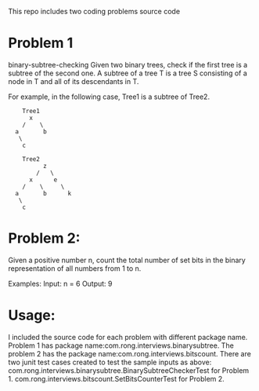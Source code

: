 This repo includes two coding problems source code
# Problem 1
binary-subtree-checking
Given two binary trees, check if the first tree is a subtree of the second one. A subtree of a tree T is a tree S consisting of a node in T and all of its descendants in T.

For example, in the following case, Tree1 is a subtree of Tree2.

        Tree1
          x 
        /    \
      a       b
       \
        c

        Tree2
              z
            /   \
          x      e
        /    \     \
      a       b      k
       \
        c
# Problem 2:
Given a positive number n, count the total number of set bits in the binary representation of all numbers from 1 to n.

Examples:
Input: n = 6
Output: 9

# Usage:
I included the source code for each problem with different package name.
    Problem 1 has package name:com.rong.interviews.binarysubtree.
    The problem 2 has the package name:com.rong.interviews.bitscount.
There are two junit test cases created to test the sample inputs as above:
    com.rong.interviews.binarysubtree.BinarySubtreeCheckerTest for Problem 1.
    com.rong.interviews.bitscount.SetBitsCounterTest for Problem 2.
